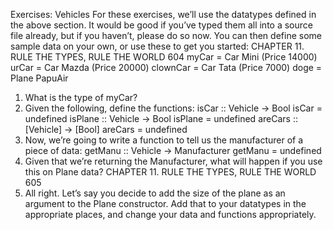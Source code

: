 Exercises: Vehicles
For these exercises, we’ll use the datatypes defined in the above
section. It would be good if you’ve typed them all into a source
file already, but if you haven’t, please do so now. You can then
define some sample data on your own, or use these to get you
started:
CHAPTER 11. RULE THE TYPES, RULE THE WORLD 604
myCar = Car Mini (Price 14000)
urCar = Car Mazda (Price 20000)
clownCar = Car Tata (Price 7000)
doge = Plane PapuAir
1. What is the type of myCar?
2. Given the following, define the functions:
isCar :: Vehicle -> Bool
isCar = undefined
isPlane :: Vehicle -> Bool
isPlane = undefined
areCars :: [Vehicle] -> [Bool]
areCars = undefined
3. Now, we’re going to write a function to tell us the manufacturer of a piece of data:
getManu :: Vehicle -> Manufacturer
getManu = undefined
4. Given that we’re returning the Manufacturer, what will happen if you use this on Plane data?
CHAPTER 11. RULE THE TYPES, RULE THE WORLD 605
5. All right. Let’s say you decide to add the size of the plane
as an argument to the Plane constructor. Add that to your
datatypes in the appropriate places, and change your data
and functions appropriately.